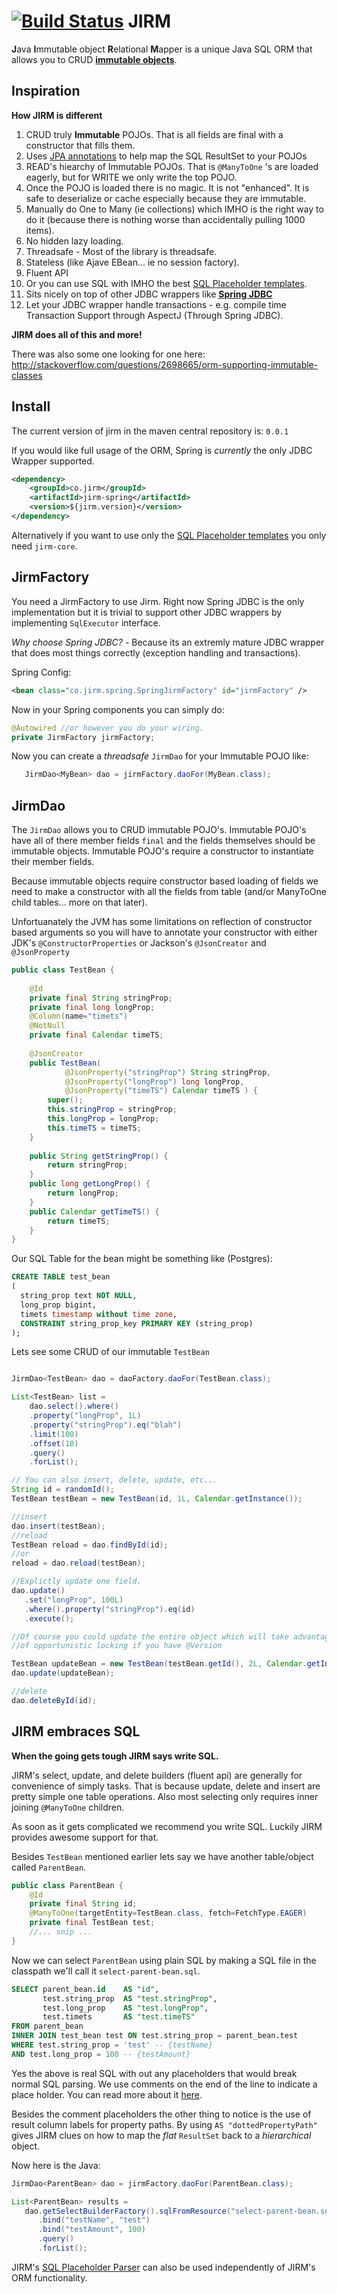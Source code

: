 [![Build Status](https://travis-ci.org/agentgt/jirm.png)](https://travis-ci.org/agentgt/jirm)
JIRM
====

**J**ava **I**mmutable object **R**elational **M**apper is a unique Java SQL ORM that allows you 
to CRUD [**immutable objects**](http://docs.oracle.com/javase/tutorial/essential/concurrency/immutable.html).

Inspiration
-----------

**How JIRM is different**

 1. CRUD truly **Immutable** POJOs. That is all fields are final with a constructor that fills them.
 1. Uses [JPA annotations](https://github.com/agentgt/jirm/tree/master/jirm-orm/README.md) to help map the SQL ResultSet to your POJOs 
 1. READ's hiearchy of Immutable POJOs. That is `@ManyToOne` 's are loaded eagerly, but for WRITE we only write the top POJO.
 1. Once the POJO is loaded there is no magic. It is not "enhanced". It is safe to deserialize or cache especially because they are immutable.
 1. Manually do One to Many (ie collections) which IMHO is the right way to do it (because there is nothing worse than accidentally pulling 1000 items).
 1. No hidden lazy loading.
 1. Threadsafe - Most of the library is threadsafe.
 1. Stateless (like Ajave EBean... ie no session factory).
 1. Fluent API
 1. Or you can use SQL with IMHO the best [SQL Placeholder templates](https://github.com/agentgt/jirm/tree/master/jirm-core/README.md).
 1. Sits nicely on top of other JDBC wrappers like [**Spring JDBC**](http://static.springsource.org/spring/docs/3.0.x/reference/jdbc.html)
 1. Let your JDBC wrapper handle transactions - e.g. compile time Transaction Support through AspectJ (Through Spring JDBC).
 
 
**JIRM does all of this and more!**

There was also some one looking for one here:
http://stackoverflow.com/questions/2698665/orm-supporting-immutable-classes

Install
-------

The current version of jirm in the maven central repository is: `0.0.1`

If you would like full usage of the ORM, Spring is *currently* the only JDBC Wrapper supported.

```xml
<dependency>
    <groupId>co.jirm</groupId>
    <artifactId>jirm-spring</artifactId>
    <version>${jirm.version}</version>
</dependency>
```

Alternatively if you want to use only the [SQL Placeholder templates](https://github.com/agentgt/jirm/tree/master/jirm-core/README.md)
you only need `jirm-core`.

JirmFactory
-----------

You need a JirmFactory to use Jirm. Right now Spring JDBC is the only implementation but it is 
trivial to support other JDBC wrappers by implementing `SqlExecutor` interface.

*Why choose Spring JDBC?* - Because its an extremly mature JDBC wrapper that does most things correctly 
(exception handling and transactions).

Spring Config:
```xml
<bean class="co.jirm.spring.SpringJirmFactory" id="jirmFactory" />
```

Now in your Spring components you can simply do:

```java
@Autowired //or however you do your wiring.
private JirmFactory jirmFactory;
```

Now you can create a *threadsafe* `JirmDao` for your Immutable POJO like:

```java
   JirmDao<MyBean> dao = jirmFactory.daoFor(MyBean.class);
```

JirmDao
-------

The `JirmDao` allows you to CRUD immutable POJO's. Immutable POJO's have all of there member fields 
`final` and the fields themselves should be immutable objects. Immutable POJO's require a constructor to instantiate
their member fields.

Because immutable objects require constructor based loading of fields we need to make a constructor with all the 
fields from table (and/or ManyToOne child tables... more on that later).

Unfortuanately the JVM has some limitations on reflection of constructor based arguments so you will have to annotate
your constructor with either JDK's `@ConstructorProperties` or Jackson's `@JsonCreator` and `@JsonProperty`

```java
public class TestBean {
    
    @Id
    private final String stringProp;
    private final long longProp;
    @Column(name="timets")
    @NotNull
    private final Calendar timeTS;
    
    @JsonCreator
    public TestBean(
            @JsonProperty("stringProp") String stringProp, 
            @JsonProperty("longProp") long longProp,
            @JsonProperty("timeTS") Calendar timeTS ) {
        super();
        this.stringProp = stringProp;
        this.longProp = longProp;
        this.timeTS = timeTS;
    }
    
    public String getStringProp() {
        return stringProp;
    }
    public long getLongProp() {
        return longProp;
    }
    public Calendar getTimeTS() {
        return timeTS;
    }
}
```
Our SQL Table for the bean might be something like (Postgres):

```sql
CREATE TABLE test_bean
(
  string_prop text NOT NULL,
  long_prop bigint,
  timets timestamp without time zone,
  CONSTRAINT string_prop_key PRIMARY KEY (string_prop)
);
```

Lets see some CRUD of our immutable `TestBean`

```java

JirmDao<TestBean> dao = daoFactory.daoFor(TestBean.class);

List<TestBean> list = 
    dao.select().where()
    .property("longProp", 1L)
    .property("stringProp").eq("blah")
    .limit(100)
    .offset(10)
    .query()
    .forList();

// You can also insert, delete, update, etc...
String id = randomId();
TestBean testBean = new TestBean(id, 1L, Calendar.getInstance());

//insert
dao.insert(testBean);
//reload
TestBean reload = dao.findById(id);
//or
reload = dao.reload(testBean);

//Explictly update one field.
dao.update()
   .set("longProp", 100L)
   .where().property("stringProp").eq(id)
   .execute();

//Of course you could update the entire object which will take advantage 
//of opportunistic locking if you have @Version

TestBean updateBean = new TestBean(testBean.getId(), 2L, Calendar.getInstance());
dao.update(updateBean);

//delete
dao.deleteById(id);

```

JIRM embraces SQL
-----------------

**When the going gets tough JIRM says write SQL.** 

JIRM's select, update, and delete builders (fluent api) are generally for convenience of simply tasks.
That is because update, delete and insert are pretty simple one table operations.
Also most selecting only requires inner joining `@ManyToOne` children.

As soon as it gets complicated we recommend you write SQL. Luckily JIRM provides awesome support for that.

Besides `TestBean` mentioned earlier lets say we have another table/object called `ParentBean`.
```java
public class ParentBean {
    @Id
    private final String id;
    @ManyToOne(targetEntity=TestBean.class, fetch=FetchType.EAGER)
    private final TestBean test;
    //... snip ...
}
```

Now we can select `ParentBean` using plain SQL by making a SQL file in the classpath we'll call it `select-parent-bean.sql`.

```sql
SELECT parent_bean.id    AS "id", 
       test.string_prop  AS "test.stringProp", 
       test.long_prop    AS "test.longProp",
       test.timets       AS "test.timeTS"
FROM parent_bean 
INNER JOIN test_bean test ON test.string_prop = parent_bean.test 
WHERE test.string_prop = 'test' -- {testName}
AND test.long_prop = 100 -- {testAmount}
```

Yes the above is real SQL with out any placeholders that would break normal SQL parsing.
We use comments on the end of the line to indicate a place holder. You can read more about it
[here](https://github.com/agentgt/jirm/tree/master/jirm-core/README.md).

Besides the comment placeholders the other thing to notice is the use of result column labels for property paths.
By using `AS "dottedPropertyPath"` gives JIRM clues on how to map the *flat* `ResultSet` back to a *hierarchical* object. 

Now here is the Java:

```java
JirmDao<ParentBean> dao = jirmFactory.daoFor(ParentBean.class);

List<ParentBean> results = 
   dao.getSelectBuilderFactory().sqlFromResource("select-parent-bean.sql")
      .bind("testName", "test")
      .bind("testAmount", 100)
      .query()
      .forList();
```
 
JIRM's [SQL Placeholder Parser](https://github.com/agentgt/jirm/tree/master/jirm-core/README.md) 
can also be used independently of JIRM's ORM functionality.


